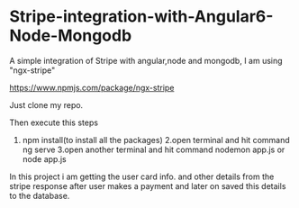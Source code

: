# Stripe-integration-with-Angular6-Node-Mongodb

A simple integration of Stripe with angular,node and mongodb,
I am using "ngx-stripe" 

https://www.npmjs.com/package/ngx-stripe

Just clone my repo.

Then execute this steps
1. npm install(to install all the packages)
2.open terminal and hit command
ng serve 
3.open another terminal and hit command
nodemon app.js
or 
node app.js

In this project i am getting the user card info. and other details from the stripe response after user makes a payment and later on saved this details to the database.
